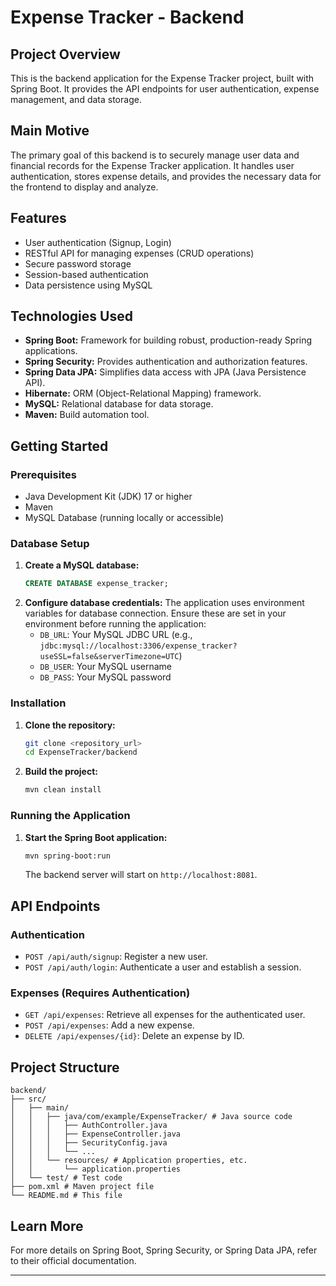 # Expense Tracker - Backend

## Project Overview
This is the backend application for the Expense Tracker project, built with Spring Boot. It provides the API endpoints for user authentication, expense management, and data storage.

## Main Motive
The primary goal of this backend is to securely manage user data and financial records for the Expense Tracker application. It handles user authentication, stores expense details, and provides the necessary data for the frontend to display and analyze.

## Features
- User authentication (Signup, Login)
- RESTful API for managing expenses (CRUD operations)
- Secure password storage
- Session-based authentication
- Data persistence using MySQL

## Technologies Used
- **Spring Boot:** Framework for building robust, production-ready Spring applications.
- **Spring Security:** Provides authentication and authorization features.
- **Spring Data JPA:** Simplifies data access with JPA (Java Persistence API).
- **Hibernate:** ORM (Object-Relational Mapping) framework.
- **MySQL:** Relational database for data storage.
- **Maven:** Build automation tool.

## Getting Started

### Prerequisites
- Java Development Kit (JDK) 17 or higher
- Maven
- MySQL Database (running locally or accessible)

### Database Setup
1.  **Create a MySQL database:**
    ```sql
    CREATE DATABASE expense_tracker;
    ```
2.  **Configure database credentials:**
    The application uses environment variables for database connection. Ensure these are set in your environment before running the application:
    - `DB_URL`: Your MySQL JDBC URL (e.g., `jdbc:mysql://localhost:3306/expense_tracker?useSSL=false&serverTimezone=UTC`)
    - `DB_USER`: Your MySQL username
    - `DB_PASS`: Your MySQL password

### Installation
1.  **Clone the repository:**
    ```bash
    git clone <repository_url>
    cd ExpenseTracker/backend
    ```
2.  **Build the project:**
    ```bash
    mvn clean install
    ```

### Running the Application
1.  **Start the Spring Boot application:**
    ```bash
    mvn spring-boot:run
    ```
    The backend server will start on `http://localhost:8081`.

## API Endpoints

### Authentication
- `POST /api/auth/signup`: Register a new user.
- `POST /api/auth/login`: Authenticate a user and establish a session.

### Expenses (Requires Authentication)
- `GET /api/expenses`: Retrieve all expenses for the authenticated user.
- `POST /api/expenses`: Add a new expense.
- `DELETE /api/expenses/{id}`: Delete an expense by ID.

## Project Structure
```
backend/
├── src/
│   ├── main/
│   │   ├── java/com/example/ExpenseTracker/ # Java source code
│   │   │   ├── AuthController.java
│   │   │   ├── ExpenseController.java
│   │   │   ├── SecurityConfig.java
│   │   │   └── ...
│   │   └── resources/ # Application properties, etc.
│   │       └── application.properties
│   └── test/ # Test code
├── pom.xml # Maven project file
└── README.md # This file
```

## Learn More
For more details on Spring Boot, Spring Security, or Spring Data JPA, refer to their official documentation.

---